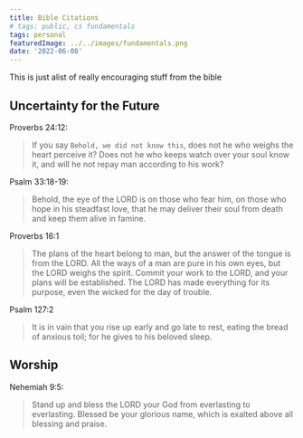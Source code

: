 ```yaml
---
title: Bible Citations
# tags: public, cs fundamentals
tags: personal
featuredImage: ../../images/fundamentals.png
date: '2022-06-08'
---
```


This is just alist of really encouraging stuff from the bible

## Uncertainty for the Future
Proverbs 24:12:
> If you say `Behold, we did not know this`, does not he who weighs the heart perceive it? Does not he who keeps watch over your soul know it, and will he not repay man according to his work?

Psalm 33:18-19:
> Behold, the eye of the LORD is on those who fear him, on those who hope in his steadfast love, that he may deliver their soul from death and keep them alive in famine.

Proverbs 16:1
> The plans of the heart belong to man,
>  but the answer of the tongue is from the LORD.
> All the ways of a man are pure in his own eyes,
>  but the LORD weighs the spirit.
> Commit your work to the LORD,
>  and your plans will be established.
> The LORD has made everything for its purpose,
>  even the wicked for the day of trouble.

Psalm 127:2
> It is in vain that you rise up early
>  and go late to rest,
> eating the bread of anxious toil;
>  for he gives to his beloved sleep.

## Worship
Nehemiah 9:5:
> Stand up and bless the LORD your God from everlasting to everlasting. Blessed be your glorious name, which is exalted above all blessing and praise.
